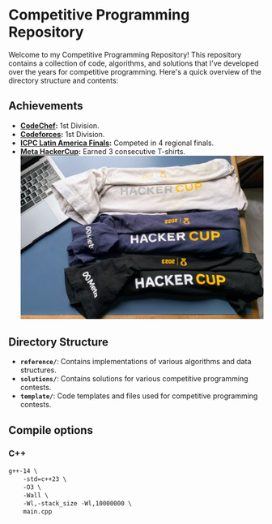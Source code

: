 # Competitive Programming Repository

Welcome to my Competitive Programming Repository! This repository contains a collection of code, algorithms, and solutions that I've developed over the years for competitive programming. Here's a quick overview of the directory structure and contents:

## Achievements
- **[CodeChef](https://www.codechef.com/users/gardusig):** 1st Division.
- **[Codeforces](https://codeforces.com/profile/gardusig):** 1st Division.
- **[ICPC Latin America Finals](https://icpc.global/ICPCID/SP7WIXMME8B8):** Competed in 4 regional finals.
- **[Meta HackerCup](https://www.facebook.com/codingcompetitions/hacker-cup):** Earned 3 consecutive T-shirts.
    ![HackerCup](./hacker-cup.jpg)

## Directory Structure

- **`reference/`**: Contains implementations of various algorithms and data structures.
- **`solutions/`**: Contains solutions for various competitive programming contests.
- **`template/`**: Code templates and files used for competitive programming contests.

## Compile options

### C++

```shell
g++-14 \
    -std=c++23 \
    -O3 \
    -Wall \
    -Wl,-stack_size -Wl,10000000 \
    main.cpp
```
